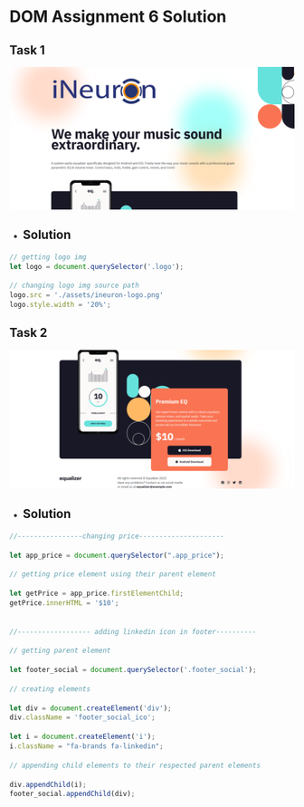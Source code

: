 # DOM Assignment 6 Solution

## Task 1

![Task 1](./Output/DOM%20P3%20SS-1.png)

- ## Solution

```js
// getting logo img
let logo = document.querySelector('.logo');

// changing logo img source path
logo.src = './assets/ineuron-logo.png'
logo.style.width = '20%';
```

## Task 2

![Task 2](./Output/DOM%20P3%20SS-2.png)


- ## Solution

```js
//----------------changing price---------------------

let app_price = document.querySelector(".app_price");

// getting price element using their parent element

let getPrice = app_price.firstElementChild;
getPrice.innerHTML = '$10';


//------------------ adding linkedin icon in footer----------

// getting parent element

let footer_social = document.querySelector('.footer_social');

// creating elements

let div = document.createElement('div');
div.className = 'footer_social_ico';

let i = document.createElement('i');
i.className = "fa-brands fa-linkedin";

// appending child elements to their respected parent elements

div.appendChild(i);
footer_social.appendChild(div);
```